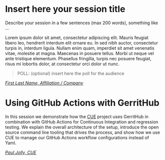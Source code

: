 # Insert here your session title

Describe your session in a few sentences (max 200 words),
something like ...

Lorem ipsum dolor sit amet, consectetur adipiscing elit. Mauris
feugiat libero leo, hendrerit interdum elit ornare eu. In sed
nibh auctor, consectetur turpis in, interdum ligula. Nullam
enim quam, imperdiet sit amet venenatis vitae, molestie at
magna. Maecenas in posuere tellus. Morbi ut neque vel ante
tristique elementum. Phasellus fringilla, turpis nec posuere
feugiat, risus mi lobortis dolor, at consectetur orci dolor ut nunc.

> POLL: (optional) insert here the poll for the audience

*[First Last Name, Affiliation / Company](../speakers.md#anchor)*

# Using GitHub Actions with GerritHub

In this session we demonstrate how the [CUE](https://cuelang.org/) project uses
GerritHub in combination with GitHub Actions for Continuous Integration and
regression testing. We explain the overall architecture of the setup, introduce
the open source command line tooling that drives the process, and show how we
use CUE to manage our GitHub Actions workflow configurations instead of Yaml.

*[Paul Jolly, CUE](../speakers.md#myitcv)*
